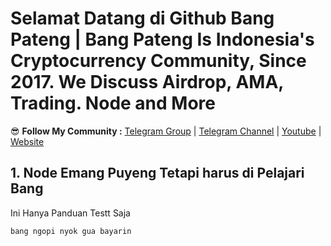 # Selamat Datang di Github Bang Pateng | Bang Pateng Is Indonesia's Cryptocurrency Community, Since 2017. We Discuss Airdrop, AMA, Trading. Node and More

😎 **Follow My Community :** [Telegram Group](https://t.me/bangpateng_group) | [Telegram Channel](https://t.me/bangpateng_airdrop) | [Youtube](https://www.youtube.com/channel/UC-8UofFzGLmCx2ysqRKl-ew) | [Website](http://www.bangpateng.com)

## 1. Node Emang Puyeng Tetapi harus di Pelajari Bang

Ini Hanya Panduan Testt Saja

```
bang ngopi nyok gua bayarin
```
